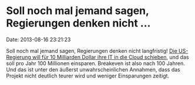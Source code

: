 Soll noch mal jemand sagen, Regierungen denken nicht \...
=========================================================

Date: 2013-08-16 23:21:23

Soll noch mal jemand sagen, Regierungen denken nicht langfristig! [Die
US-Regierung will für 10 Milliarden Dollar ihre IT in die Cloud
schieben](http://www.heise.de/-1937008), und das soll pro Jahr 100
Millionen einsparen. Breakeven ist also nach 100 Jahren. Und das ist
unter den äußerst unwahrscheinlichen Annahmen, dass das Projekt nicht
deutlich teurer wird und weniger Einsparungen zeitigt.
